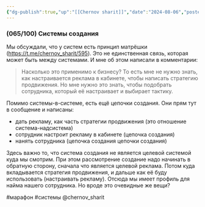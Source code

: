 ```yaml
---
{"dg-publish":true,"up":"[[Chernov sharit]]","date":"2024-08-06","posted":"https://t.me/chernov_sharit/607","modified_at":"2024-09-10T22:48:01+03:00","published_at":"2024-08-07T19:05:00+03:00","dg-path":"/chernov_sharit/2024-08-06 системы создания.md","permalink":"/chernov-sharit/2024-08-06-sistemy-sozdaniya/","dgPassFrontmatter":true}
---
```



### (065/100) Системы создания

Мы обсуждали, что у систем есть принцип матрёшки (https://t.me/chernov_sharit/595). Это не единственная связь, которая может быть между системами. И мне об этом написали в комментарии:

> Насколько это применимо к бизнесу? То есть мне не нужно знать, как настраивается реклама в кабинете, чтобы написать стратегию продвижения. Но мне нужно это знать, чтобы подобрать сотрудника, который её настраивает и выбирает тактику. 

Помимо системы-в-системе, есть ещё цепочки создания. Они прям тут в сообщение и написаны: 
- дать рекламу, как часть стратегии продвижения (это отношение система-надсистема)
- сотрудник настроит рекламу в кабинете (цепочка создания)
- нанять сотрудника (цепочка создания цепочки создания)

Здесь важно то, что система создания не является целевой системой куда мы смотрим. При этом рассмотрение создание надо начинать в обратную сторону, сначала что является целевой реклама. Потом куда вкладывается стратегия продвижения, и дальше как её буду использовать (настраивать рекламу). Отсюда мы имеет профиль для найма нашего сотрудника. Но вроде это очевидные же вещи?

#марафон  #системы  @chernov_sharit
